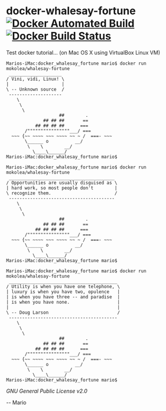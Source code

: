 # docker-whalesay-fortune [![Docker Automated Build](https://img.shields.io/docker/automated/mokolea/whalesay-fortune.svg)](https://cloud.docker.com/u/mokolea/repository/docker/mokolea/whalesay-fortune) [![Docker Build Status](https://img.shields.io/docker/build/mokolea/whalesay-fortune.svg)](https://cloud.docker.com/u/mokolea/repository/docker/mokolea/whalesay-fortune)

Test docker tutorial... (on Mac OS X using VirtualBox Linux VM)

```
Marios-iMac:docker_whalesay_fortune mario$ docker run mokolea/whalesay-fortune
 ____________________ 
/ Vini, vidi, Linux! \
|                    |
\ -- Unknown source  /
 -------------------- 
    \
     \
      \     
                    ##        .            
              ## ## ##       ==            
           ## ## ## ##      ===            
       /""""""""""""""""___/ ===        
  ~~~ {~~ ~~~~ ~~~ ~~~~ ~~ ~ /  ===- ~~~   
       \______ o          __/            
        \    \        __/             
          \____\______/   
Marios-iMac:docker_whalesay_fortune mario$ 

Marios-iMac:docker_whalesay_fortune mario$ docker run mokolea/whalesay-fortune
 ________________________________________ 
/ Opportunities are usually disguised as \
| hard work, so most people don't        |
\ recognize them.                        /
 ---------------------------------------- 
    \
     \
      \     
                    ##        .            
              ## ## ##       ==            
           ## ## ## ##      ===            
       /""""""""""""""""___/ ===        
  ~~~ {~~ ~~~~ ~~~ ~~~~ ~~ ~ /  ===- ~~~   
       \______ o          __/            
        \    \        __/             
          \____\______/   
Marios-iMac:docker_whalesay_fortune mario$ 

Marios-iMac:docker_whalesay_fortune mario$ docker run mokolea/whalesay-fortune
 _________________________________________ 
/ Utility is when you have one telephone, \
| luxury is when you have two, opulence   |
| is when you have three -- and paradise  |
| is when you have none.                  |
|                                         |
\ -- Doug Larson                          /
 ----------------------------------------- 
    \
     \
      \     
                    ##        .            
              ## ## ##       ==            
           ## ## ## ##      ===            
       /""""""""""""""""___/ ===        
  ~~~ {~~ ~~~~ ~~~ ~~~~ ~~ ~ /  ===- ~~~   
       \______ o          __/            
        \    \        __/             
          \____\______/   
Marios-iMac:docker_whalesay_fortune mario$ 
```

*GNU General Public License v2.0*

-- Mario
